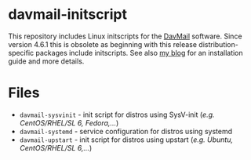 davmail-initscript
==================

This repository includes Linux initscripts for the [DavMail](http://davmail.sourceforge.net) software.
Since version 4.6.1 this is obsolete as beginning with this release distribution-specific packages include initscripts.
See also [my blog](http://st-devel.net/blmme) for an installation guide and more details.

Files
=====
  * ``davmail-sysvinit`` - init script for distros using SysV-init (*e.g. CentOS/RHEL/SL 6, Fedora,...*)
  * ``davmail-systemd`` - service configuration for distros using systemd
  * ``davmail-upstart`` - init script for distros using upstart (*e.g. Ubuntu, CentOS/RHEL/SL 6,...*)
